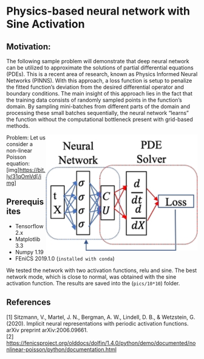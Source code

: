 # Physics-based neural network with Sine Activation
## Motivation: 
The following sample problem will demonstrate that deep neural network can be utilized to approximate the solutions of partial differential equations (PDEs). This is a recent area of research, known as Physics Informed Neural Networks (PINNS). With this approach, a loss function is setup to penalize the fitted function’s deviation from the desired differential operator and boundary conditions. ﻿The main insight of this approach lies in the fact that the training data consists of randomly sampled points in the function’s domain. By sampling mini-batches from different parts of the domain and processing these small batches sequentially, the neural network “learns” the function without the computational bottleneck present with grid-based methods. 

<img src="https://github.com/AryaAftab/Physics-based-neural-network/blob/master/pics/Physics-based%20neural%20network.jpg" width="400" img align="right">

Problem:
Let us consider a non-linear Poisson equation:
[img]https://bit.ly/31qOmVd[/img]


## Prerequisites
- Tensorflow 2.x
- Matplotlib 3.3
- Numpy 1.19
- FEniCS 2019.1.0 (``` installed with conda ```)


We tested the network with two activation functions, relu and sine. The best network mode, which is close to normal, was obtained with the sine activation function.
The results are saved into the (``` pics/10*10 ```) folder.

## References
[1] Sitzmann, V., Martel, J. N., Bergman, A. W., Lindell, D. B., & Wetzstein, G. (2020). Implicit neural representations with periodic activation functions. arXiv preprint arXiv:2006.09661.<br />
[2] https://fenicsproject.org/olddocs/dolfin/1.4.0/python/demo/documented/nonlinear-poisson/python/documentation.html
